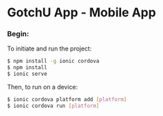 # GotchU App - Mobile App

### Begin:

To initiate and run the project:

```bash
$ npm install -g ionic cordova
$ npm install
$ ionic serve
```

Then, to run on a device:

```bash
$ ionic cordova platform add [platform]
$ ionic cordova run [platform]
```


